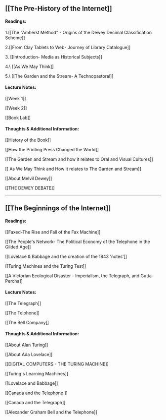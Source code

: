 ## [[The Pre-History of the Internet]]

#### Readings:

1.[[The "Amherst Method" - Origins of the Dewey Decimal Classification Scheme]]

2.[[From Clay Tablets to Web- Journey of Library Catalogue]] 

3\. [[Introduction- Media as Historical Subjects]] 

4.\ [[As We May Think]]

5.\ [[The Garden and the Stream- A Technopastoral]]

#### Lecture Notes:

[[Week 1]]

[[Week 2]]

[[Book Lab]]

#### Thoughts & Additional Information:

[[History of the Book]]

[[How the Printing Press Changed the World]]

[[The Garden and Stream and how it relates to Oral and Visual Cultures]]

[[ As We May Think and How it relates to The Garden and Stream]]

[[About Melvil Dewey]]

[[THE DEWEY DEBATE]]

---

## [[The Beginnings of the Internet]]

#### Readings:

[[Faxed-The Rise and Fall of the Fax Machine]]

[[The People's Network- The Political Economy of the Telephone in the Gilded Age]]

[[Lovelace & Babbage and the creation of the 1843 'notes']]

[[Turing Machines and the Turing Test]]

[[A Victorian Ecological Disaster - Imperialism, the Telegraph, and Gutta-Percha]]

#### Lecture Notes:

[[The Telegraph]]

[[The Telphone]]

[[The Bell Company]]

#### Thoughts & Additional Information:

[[About Alan Turing]] 

[[About Ada Lovelace]]

[[DIGITAL COMPUTERS - THE TURING MACHINE]]

[[Turing's Learning Machines]]

[[Lovelace and Babbage]]

[[Canada and the Telephone ]]

[[Canada and the Telegraph]]

[[Alexander Graham Bell and the Telephone]]
